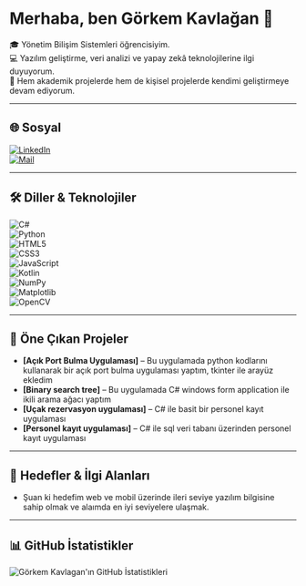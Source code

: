 # Merhaba, ben Görkem Kavlağan 👋

🎓 Yönetim Bilişim Sistemleri öğrencisiyim.  
💻 Yazılım geliştirme, veri analizi ve yapay zekâ teknolojilerine ilgi duyuyorum.  
🚀 Hem akademik projelerde hem de kişisel projelerde kendimi geliştirmeye devam ediyorum.  

---

## 🌐 Sosyal

[![LinkedIn](https://img.shields.io/badge/LinkedIn-0A66C2?style=for-the-badge&logo=linkedin&logoColor=white)](https://www.linkedin.com/in/g%C3%B6rkem-kavla%C4%9Fan-425449267/)  
[![Mail](https://img.shields.io/badge/Email-D14836?style=for-the-badge&logo=gmail&logoColor=white)](mailto:gorkemxkavlagan@gmail.com)  

---

## 🛠 Diller & Teknolojiler

![C#](https://img.shields.io/badge/C%23-239120?style=for-the-badge&logo=c-sharp&logoColor=white)  
![Python](https://img.shields.io/badge/Python-3776AB?style=for-the-badge&logo=python&logoColor=white)  
![HTML5](https://img.shields.io/badge/HTML5-E34F26?style=for-the-badge&logo=html5&logoColor=white)  
![CSS3](https://img.shields.io/badge/CSS3-1572B6?style=for-the-badge&logo=css3&logoColor=white)  
![JavaScript](https://img.shields.io/badge/JavaScript-F7DF1E?style=for-the-badge&logo=javascript&logoColor=black)  
![Kotlin](https://img.shields.io/badge/Kotlin-0095D5?style=for-the-badge&logo=kotlin&logoColor=white)  
![NumPy](https://img.shields.io/badge/NumPy-013243?style=for-the-badge&logo=numpy&logoColor=white)  
![Matplotlib](https://img.shields.io/badge/Matplotlib-003B57?style=for-the-badge&logo=python&logoColor=white)  
![OpenCV](https://img.shields.io/badge/OpenCV-27338e?style=for-the-badge&logo=opencv&logoColor=white)  

---

## 📂 Öne Çıkan Projeler

- **[Açık Port Bulma Uygulaması]** – Bu uygulamada python kodlarını kullanarak bir açık port bulma uygulaması yaptım, tkinter ile arayüz ekledim
- **[Binary search tree]** – Bu uygulamada C# windows form application ile ikili arama ağacı yaptım 
- **[Uçak rezervasyon uygulaması]** – C# ile basit bir personel kayıt uygulaması
- **[Personel kayıt uygulaması]** – C# ile sql veri tabanı üzerinden personel kayıt uygulaması   

---

## 🎯 Hedefler & İlgi Alanları

- Şuan ki hedefim web ve mobil üzerinde ileri seviye yazılım bilgisine sahip olmak ve alaımda en iyi seviyelere ulaşmak.

---

## 📊 GitHub İstatistikler

![Görkem Kavlagan'ın GitHub İstatistikleri](https://github-readme-stats.vercel.app/api?username=Gorkem-kavlagan&show_icons=true&hide=prs&count_private=true&theme=radical)

